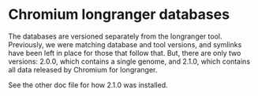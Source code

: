 Chromium longranger databases
=============================

The databases are versioned separately from the longranger tool.  Previously,
we were matching database and tool versions, and symlinks have been left in
place for those that follow that.  But, there are only two versions: 2.0.0,
which contains a single genome, and 2.1.0, which contains all data released by
Chromium for longranger.


See the other doc file for how 2.1.0 was installed.
